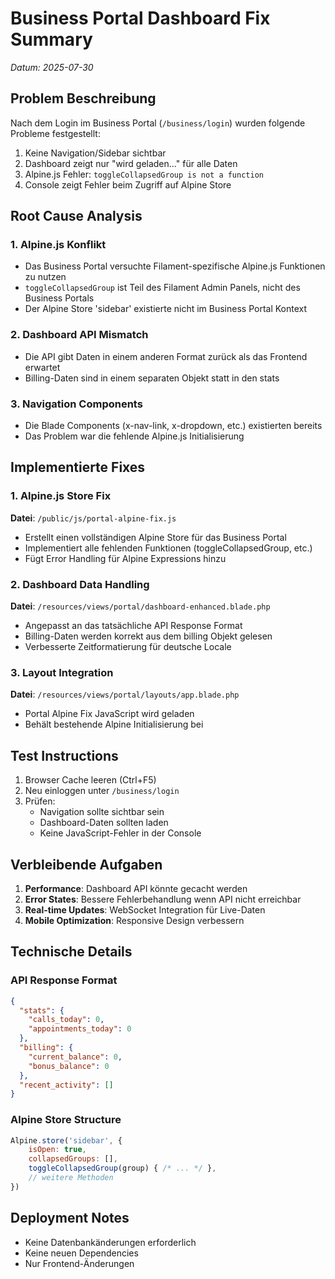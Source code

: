 # Business Portal Dashboard Fix Summary
*Datum: 2025-07-30*

## Problem Beschreibung
Nach dem Login im Business Portal (`/business/login`) wurden folgende Probleme festgestellt:
1. Keine Navigation/Sidebar sichtbar
2. Dashboard zeigt nur "wird geladen..." für alle Daten
3. Alpine.js Fehler: `toggleCollapsedGroup is not a function`
4. Console zeigt Fehler beim Zugriff auf Alpine Store

## Root Cause Analysis

### 1. Alpine.js Konflikt
- Das Business Portal versuchte Filament-spezifische Alpine.js Funktionen zu nutzen
- `toggleCollapsedGroup` ist Teil des Filament Admin Panels, nicht des Business Portals
- Der Alpine Store 'sidebar' existierte nicht im Business Portal Kontext

### 2. Dashboard API Mismatch
- Die API gibt Daten in einem anderen Format zurück als das Frontend erwartet
- Billing-Daten sind in einem separaten Objekt statt in den stats

### 3. Navigation Components
- Die Blade Components (x-nav-link, x-dropdown, etc.) existierten bereits
- Das Problem war die fehlende Alpine.js Initialisierung

## Implementierte Fixes

### 1. Alpine.js Store Fix
**Datei**: `/public/js/portal-alpine-fix.js`
- Erstellt einen vollständigen Alpine Store für das Business Portal
- Implementiert alle fehlenden Funktionen (toggleCollapsedGroup, etc.)
- Fügt Error Handling für Alpine Expressions hinzu

### 2. Dashboard Data Handling
**Datei**: `/resources/views/portal/dashboard-enhanced.blade.php`
- Angepasst an das tatsächliche API Response Format
- Billing-Daten werden korrekt aus dem billing Objekt gelesen
- Verbesserte Zeitformatierung für deutsche Locale

### 3. Layout Integration
**Datei**: `/resources/views/portal/layouts/app.blade.php`
- Portal Alpine Fix JavaScript wird geladen
- Behält bestehende Alpine Initialisierung bei

## Test Instructions

1. Browser Cache leeren (Ctrl+F5)
2. Neu einloggen unter `/business/login`
3. Prüfen:
   - Navigation sollte sichtbar sein
   - Dashboard-Daten sollten laden
   - Keine JavaScript-Fehler in der Console

## Verbleibende Aufgaben

1. **Performance**: Dashboard API könnte gecacht werden
2. **Error States**: Bessere Fehlerbehandlung wenn API nicht erreichbar
3. **Real-time Updates**: WebSocket Integration für Live-Daten
4. **Mobile Optimization**: Responsive Design verbessern

## Technische Details

### API Response Format
```json
{
  "stats": {
    "calls_today": 0,
    "appointments_today": 0
  },
  "billing": {
    "current_balance": 0,
    "bonus_balance": 0
  },
  "recent_activity": []
}
```

### Alpine Store Structure
```javascript
Alpine.store('sidebar', {
    isOpen: true,
    collapsedGroups: [],
    toggleCollapsedGroup(group) { /* ... */ },
    // weitere Methoden
})
```

## Deployment Notes
- Keine Datenbankänderungen erforderlich
- Keine neuen Dependencies
- Nur Frontend-Änderungen